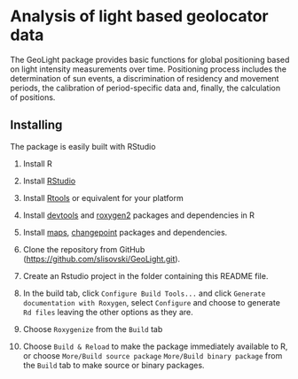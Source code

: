 # Analysis of light based geolocator data

The GeoLight package provides basic functions for global positioning
based on light intensity measurements over time.  Positioning process
includes the determination of sun events, a discrimination of
residency and movement periods, the calibration of period-specific
data and, finally, the calculation of positions.

## Installing

The package is easily built with RStudio

1. Install R

2. Install [RStudio](http://www.rstudio.com)

3. Install [Rtools](http://cran.r-project.org/bin/windows/Rtools/) or equivalent for your platform

4. Install [devtools](http://cran.r-project.org/web/packages/devtools/index.html) and [roxygen2](http://cran.r-project.org/web/packages/roxygen2/index.html) packages and dependencies in R

5. Install [maps](http://cran.r-project.org/web/packages/maps/index.html), [changepoint](http://cran.r-project.org/web/packages/changepoint/index.html) packages and dependencies.

6. Clone the repository from GitHub (https://github.com/slisovski/GeoLight.git).

7. Create an Rstudio project in the folder containing this README file.

8. In the build tab, click `Configure Build Tools...` and click
`Generate documentation with Roxygen`, select `Configure` and choose to generate `Rd files` leaving the other options as they are.

9. Choose `Roxygenize` from the `Build` tab

10. Choose `Build & Reload` to make the package immediately available to R, or choose `More/Build source package` `More/Build binary package` from the `Build` tab to make source or binary packages.